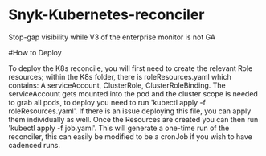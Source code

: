 # Snyk-Kubernetes-reconciler
Stop-gap visibility while V3 of the enterprise monitor is not GA


#How to Deploy

To deploy the K8s reconcile, you will first need to create the relevant Role resources; within the K8s folder, there is roleResources.yaml which contains: A serviceAccount, ClusterRole, ClusterRoleBinding. The serviceAccount gets mounted into the pod and the cluster scope is needed to grab all pods, to deploy you need to run 'kubectl apply -f roleResources.yaml'. If there is an issue deploying this file, you can apply them individually as well.
Once the Resources are created you can then run 'kubectl apply -f job.yaml'. This will generate a one-time run of the reconciler, this can easily be modified to be a cronJob if you wish to have cadenced runs.
